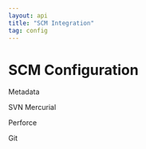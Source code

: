 ```yaml
---
layout: api
title: "SCM Integration"
tag: config
---
```

SCM Configuration
=================	
Metadata	

SVN	Mercurial	

Perforce	

Git	